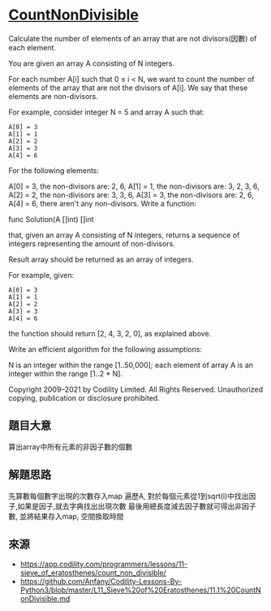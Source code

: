 # [CountNonDivisible](https://app.codility.com/programmers/lessons/11-sieve_of_eratosthenes/count_non_divisible/)
Calculate the number of elements of an array that are not divisors(因數) of each element.

You are given an array A consisting of N integers.

For each number A[i] such that 0 ≤ i < N, we want to count the number of elements of the array that are not the divisors of A[i]. We say that these elements are non-divisors.

For example, consider integer N = 5 and array A such that:

    A[0] = 3
    A[1] = 1
    A[2] = 2
    A[3] = 3
    A[4] = 6
For the following elements:

A[0] = 3, the non-divisors are: 2, 6,
A[1] = 1, the non-divisors are: 3, 2, 3, 6,
A[2] = 2, the non-divisors are: 3, 3, 6,
A[3] = 3, the non-divisors are: 2, 6,
A[4] = 6, there aren't any non-divisors.
Write a function:

func Solution(A []int) []int

that, given an array A consisting of N integers, returns a sequence of integers representing the amount of non-divisors.

Result array should be returned as an array of integers.

For example, given:

    A[0] = 3
    A[1] = 1
    A[2] = 2
    A[3] = 3
    A[4] = 6
the function should return [2, 4, 3, 2, 0], as explained above.

Write an efficient algorithm for the following assumptions:

N is an integer within the range [1..50,000];
each element of array A is an integer within the range [1..2 * N].

Copyright 2009–2021 by Codility Limited. All Rights Reserved. Unauthorized copying, publication or disclosure prohibited.

## 題目大意
算出array中所有元素的非因子數的個數

## 解題思路
先算數每個數字出現的次數存入map
遍歷A, 對於每個元素從1到sqrt(i)中找出因子,如果是因子,就去字典找出出現次數
最後用總長度減去因子數就可得出非因子數, 並將結果存入map, 空間換取時間

## 來源
* https://app.codility.com/programmers/lessons/11-sieve_of_eratosthenes/count_non_divisible/
* https://github.com/Anfany/Codility-Lessons-By-Python3/blob/master/L11_Sieve%20of%20Eratosthenes/11.1%20CountNonDivisible.md
